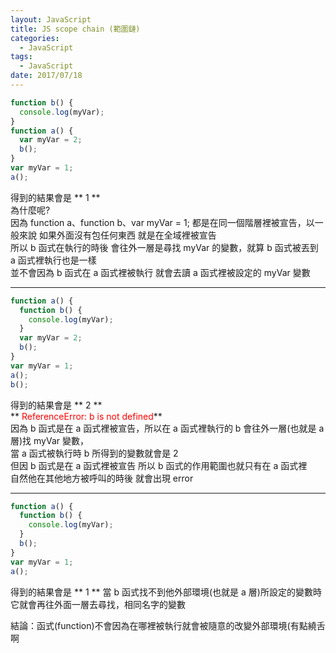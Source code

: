 ```yaml
---
layout: JavaScript
title: JS scope chain (範圍鏈)
categories:
  - JavaScript
tags:
  - JavaScript
date: 2017/07/18
---
```


```javascript
function b() {
  console.log(myVar);
}
function a() {
  var myVar = 2;
  b();
}
var myVar = 1;
a();
```

得到的結果會是
** 1 **  
為什麼呢?  
因為 function a、function b、var myVar = 1;
都是在同一個階層裡被宣告，以一般來說 如果外面沒有包任何東西 就是在全域裡被宣告  
所以 b 函式在執行的時後 會往外一層是尋找 myVar 的變數，就算 b 函式被丟到 a 函式裡執行也是一樣  
並不會因為 b 函式在 a 函式裡被執行 就會去讀 a 函式裡被設定的 myVar 變數

---

```javascript
function a() {
  function b() {
    console.log(myVar);
  }
  var myVar = 2;
  b();
}
var myVar = 1;
a();
b();
```

得到的結果會是
** 2 **  
** <span style="color:red;">ReferenceError: b is not defined</span>**  
因為 b 函式是在 a 函式裡被宣告，所以在 a 函式裡執行的 b 會往外一層(也就是 a 層)找 myVar 變數，  
當 a 函式被執行時 b 所得到的變數就會是 2  
但因 b 函式是在 a 函式裡被宣告 所以 b 函式的作用範圍也就只有在 a 函式裡  
自然他在其他地方被呼叫的時後 就會出現 error

---

```javascript
function a() {
  function b() {
    console.log(myVar);
  }
  b();
}
var myVar = 1;
a();
```

得到的結果會是
** 1 **
當 b 函式找不到他外部環境(也就是 a 層)所設定的變數時  
它就會再往外面一層去尋找，相同名字的變數

結論：函式(function)不會因為在哪裡被執行就會被隨意的改變外部環境(有點繞舌啊
